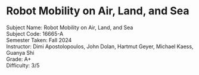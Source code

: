 # Robot Mobility on Air, Land, and Sea
Subject Name: Robot Mobility on Air, Land, and Sea  
Subject Code: 16665-A  
Semester Taken: Fall 2024  
Instructor: Dimi Apostolopoulos, John Dolan, Hartmut Geyer, Michael Kaess, Guanya Shi  
Grade: A+  
Difficulty: 3/5
